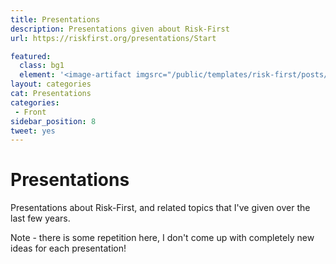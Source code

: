 ```yaml
---
title: Presentations
description: Presentations given about Risk-First
url: https://riskfirst.org/presentations/Start

featured: 
  class: bg1
  element: '<image-artifact imgsrc="/public/templates/risk-first/posts/presentation.svg">Presentations</image-artifact>'
layout: categories
cat: Presentations
categories:
 - Front
sidebar_position: 8 
tweet: yes
---
```


# Presentations

Presentations about Risk-First, and related topics that I've given over the last few years.  

Note - there is some repetition here, I don't come up with completely new ideas for each presentation!